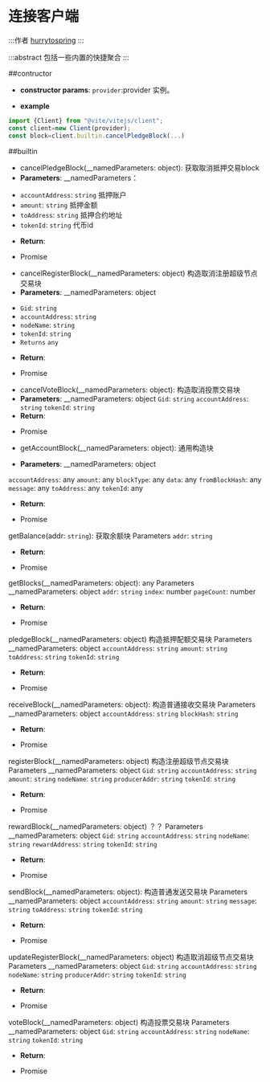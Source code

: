 # 连接客户端

:::作者
[hurrytospring](https://github.com/hurrytospring)
:::

:::abstract
包括一些内置的快捷聚合
:::

##contructor
- **constructor params**: 
`provider`:provider 实例。

- **example**
```javascript
import {Client} from "@vite/vitejs/client";
const client=new Client(provider);
const block=client.builtin.cancelPledgeBlock(...)
```
##builtin
- cancelPledgeBlock(__namedParameters: object): 获取取消抵押交易block
- **Parameters**:
 __namedParameters：
* `accountAddress`: `string`  抵押账户
* `amount`: `string` 抵押金额
* `toAddress`: `string` 抵押合约地址
* `tokenId`: `string` 代币id

- **Return**:
* Promise<accountBlock>



- cancelRegisterBlock(__namedParameters: object) 构造取消注册超级节点交易块
- **Parameters**:
__namedParameters: object
* `Gid`: `string`
* `accountAddress`: `string`
* `nodeName`: `string`
* `tokenId`: `string`
* `Returns` `any`

- **Return**:
* Promise<accountBlock>

- cancelVoteBlock(__namedParameters: object): 构造取消投票交易块
- **Parameters**:
__namedParameters: object
`Gid`: `string`
`accountAddress`: `string`
`tokenId`: `string`
- **Return**:
* Promise<accountBlock>


- getAccountBlock(__namedParameters: object): 通用构造块

- **Parameters**:
__namedParameters: object

`accountAddress`: any
`amount`: any
`blockType`: any
`data`: any
`fromBlockHash`: any
`message`: any
`toAddress`: any
`tokenId`: any
- **Return**:
* Promise<accountBlock>



getBalance(addr: `string`): 获取余额块
Parameters
`addr`: `string`
- **Return**:
* Promise<accountBlock>



getBlocks(__namedParameters: object): any
Parameters
__namedParameters: object
`addr`: `string`
`index`: number
`pageCount`: number
- **Return**:
* Promise<accountBlock>



pledgeBlock(__namedParameters: object) 构造抵押配额交易块
Parameters
__namedParameters: object
`accountAddress`: `string`
`amount`: `string`
`toAddress`: `string`
`tokenId`: `string`
- **Return**:
* Promise<accountBlock>



receiveBlock(__namedParameters: object): 构造普通接收交易块
Parameters
__namedParameters: object
`accountAddress`: `string`
`blockHash`: `string`
- **Return**:
* Promise<accountBlock>



registerBlock(__namedParameters: object) 构造注册超级节点交易块
Parameters
__namedParameters: object
`Gid`: `string`
`accountAddress`: `string`
`amount`: `string`
`nodeName`: `string`
`producerAddr`: `string`
`tokenId`: `string`
- **Return**:
* Promise<accountBlock>



rewardBlock(__namedParameters: object)  ？？
Parameters
__namedParameters: object
`Gid`: `string`
`accountAddress`: `string`
`nodeName`: `string`
`rewardAddress`: `string`
`tokenId`: `string`
- **Return**:
* Promise<accountBlock>



sendBlock(__namedParameters: object): 构造普通发送交易块
Parameters
__namedParameters: object
`accountAddress`: `string`
`amount`: `string`
`message`: `string`
`toAddress`: `string`
`tokenId`: `string`
- **Return**:
* Promise<accountBlock>



updateRegisterBlock(__namedParameters: object) 构造取消超级节点交易块
Parameters
__namedParameters: object
`Gid`: `string`
`accountAddress`: `string`
`nodeName`: `string`
`producerAddr`: `string`
`tokenId`: `string`
- **Return**:
* Promise<accountBlock>



voteBlock(__namedParameters: object) 构造投票交易块
Parameters
__namedParameters: object
`Gid`: `string`
`accountAddress`: `string`
`nodeName`: `string`
`tokenId`: `string`
- **Return**:
* Promise<accountBlock>
